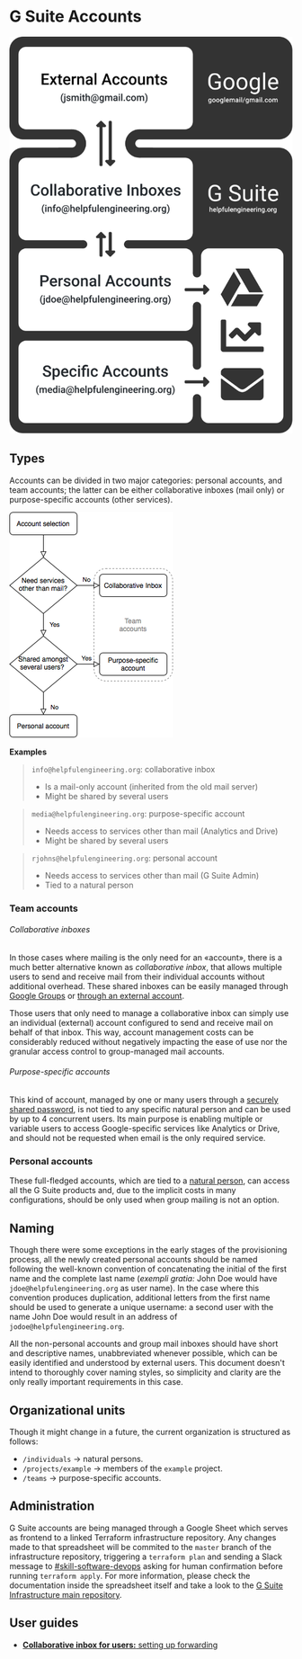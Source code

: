# G Suite Accounts

![Diagram](/images/gsuite-account-diagram.svg)

## Types
Accounts can be divided in two major categories: personal accounts, and team accounts; the latter can be either collaborative inboxes (mail only) or purpose-specific accounts (other services).

![Account selection flowchart](/images/gsuite-account-selection-flowchart.png)

**Examples**
> `info@helpfulengineering.org`: collaborative inbox
> - Is a mail-only account (inherited from the old mail server)
> - Might be shared by several users

> `media@helpfulengineering.org`: purpose-specific account
> - Needs access to services other than mail (Analytics and Drive)
> - Might be shared by several users

> `rjohns@helpfulengineering.org`: personal account
> - Needs access to services other than mail (G Suite Admin)
> - Tied to a natural person


### Team accounts

###### Collaborative inboxes
In those cases where mailing is the only need for an «account», there is a much better alternative known as _collaborative inbox_, that allows multiple users to send and receive mail from their individual accounts without additional overhead. These shared inboxes can be<!-- hopefully --> easily managed through [Google Groups](https://groups.google.com/a/helpfulengineering.org/forum/#!myforums) or [through an external account](./collaborative-inbox-forwarding.md).

Those users that only need to manage a collaborative inbox can simply use an individual (external) account configured to send and receive mail on behalf of that inbox. This way, account management costs can be considerably reduced without negatively impacting the ease of use nor the granular access control to group-managed mail accounts.

###### Purpose-specific accounts
This kind of account, managed by one or many users through a [securely shared password](/documentation/guidance/credential-sharing.md), is not tied to any specific natural person and can be used by up to 4 concurrent users. <!-- just in case, to avoid tripping bot protection --> Its main purpose is enabling multiple or variable users to access Google-specific services like Analytics or Drive, and should not be requested when email is the only required service.

### Personal accounts
These full-fledged accounts, which are tied to a [natural person](https://en.wikipedia.org/wiki/Natural_person), can access all the G Suite products and, due to the implicit costs in many configurations, should be only used when group mailing is not an option.

## Naming
Though there were some exceptions in the early stages of the provisioning process, all the newly created personal accounts should be named following the well-known convention of concatenating the initial of the first name and the complete last name (*exempli gratia:* John Doe would have `jdoe@helpfulengineering.org` as user name). In the case where this convention produces duplication, additional letters from the first name should be used to generate a unique username: a second user with the name John Doe would result in an address of `jodoe@helpfulengineering.org`.

All the non-personal accounts and group mail inboxes should have short and descriptive names, unabbreviated whenever possible, which can be easily identified and understood by external users. This document doesn't intend to thoroughly cover naming styles, so simplicity and clarity are the only really important requirements in this case.

## Organizational units
Though it might change in a future, the current organization is structured as follows:
* `/individuals` -> natural persons.
* `/projects/example` -> members of the `example` project.
* `/teams` -> purpose-specific accounts.

## Administration
G Suite accounts are being managed through a Google Sheet which serves as frontend to a linked Terraform infrastructure repository. Any changes made to that spreadsheet will be commited to the `master` branch of the infrastructure repository, triggering a `terraform plan` and sending a Slack message to [#skill-software-devops](https://helpfulengineering.slack.com/archives/CV54M16QH) asking for human confirmation before running `terraform apply`. For more information, please check the documentation inside the spreadsheet itself and take a look to the [G Suite Infrastructure main repository](https://github.com/helpfulengineering/infrastructure-gsuite).



## User guides
* [**Collaborative inbox for users:** setting up forwarding](./collaborative-inbox-forwarding.md)

